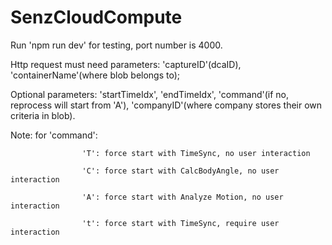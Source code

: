 # SenzCloudCompute

Run 'npm run dev' for testing, port number is 4000. 

Http request must need parameters: 'captureID'(dcaID), 'containerName'(where blob belongs to); 
  
Optional parameters: 'startTimeIdx', 'endTimeIdx', 'command'(if no, reprocess will start from 'A'), 'companyID'(where company stores their own criteria in blob). 

Note: for 'command':

                    'T': force start with TimeSync, no user interaction
                    
                    'C': force start with CalcBodyAngle, no user interaction
                    
                    'A': force start with Analyze Motion, no user interaction
                    
                    't': force start with TimeSync, require user interaction
